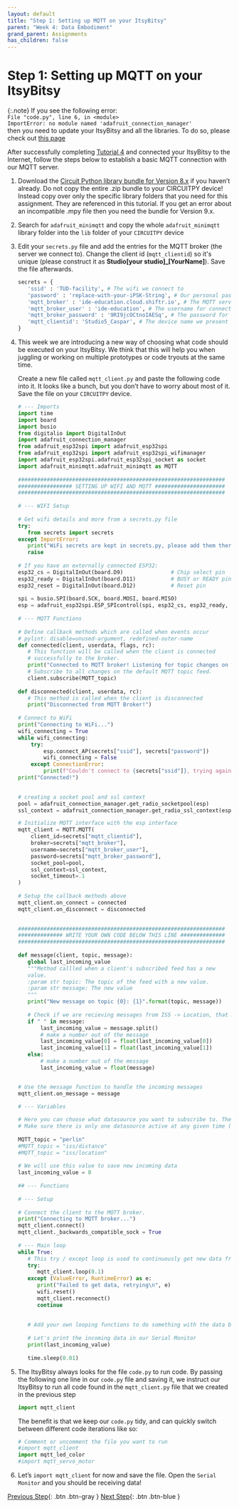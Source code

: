 ```yaml
---
layout: default
title: "Step 1: Setting up MQTT on your ItsyBitsy"
parent: "Week 4: Data Embodiment"
grand_parent: Assignments
has_children: false
---
```


# Step 1: Setting up MQTT on your ItsyBitsy

{:.note}
   If you see the following error:    
   `File "code.py", line 6, in <module>`  
   `ImportError: no module named 'adafruit_connection_manager'`  
    then you need to update your ItsyBitsy and all the libraries. To do so, please check out [this page](https://id-studiolab.github.io/Connected-Interaction-Kit/support/) 

After successfully completing [Tutorial 4](https://id-studiolab.github.io/Connected-Interaction-Kit/tutorials/03-connect-to-the-internet/) and connected your ItsyBitsy to the Internet, follow the steps below to establish a basic MQTT connection with our MQTT server.

1. Download the [Circuit Python library bundle for Version 8.x](https://circuitpython.org/libraries) if you haven’t already. Do not copy the entire .zip bundle to your CIRCUITPY device! Instead copy over only the specific library folders that you need for this assignment. They are referenced in this tutorial. If you get an error about an incompatible .mpy file then you need the bundle for Version 9.x.
2. Search for `adafruit_minimqtt` and copy the whole `adafruit_minimqtt` library folder into the `lib` folder of your `CIRCUITPY` device
3. Edit your `secrets.py` file and add the entries for the MQTT broker (the server we connect to). Change the client id (`mqtt_clientid`) so it's unique (please construct it as **Studio[your studio]_[YourName]**). Save the file afterwards.
   ```python
   secrets = {
      'ssid' : 'TUD-facility', # The wifi we connect to 
      'password' : 'replace-with-your-iPSK-String', # Our personal password to connect to Wifi
      'mqtt_broker' : 'ide-education.cloud.shiftr.io', # The MQTT server we connect to
      'mqtt_broker_user' : 'ide-education', # The username for connecting to the server
      'mqtt_broker_password' : '9RI9jcOCtnoIAESq', # The password for connecting to the server
      'mqtt_clientid': 'Studio5_Caspar', # The device name we present to the server when connecting
   }
   ```
4. This week we are introducing a new way of choosing what code should be executed on your ItsyBitsy. We think that this will help you when juggling or working on multiple prototypes or code tryouts at the same time.

   Create a new file called `mqtt_client.py` and paste the following code into it. It looks like a bunch, but you don’t have to worry about most of it. Save the file on your `CIRCUITPY` device.

   ```python
   # --- Imports
   import time
   import board
   import busio
   from digitalio import DigitalInOut
   import adafruit_connection_manager
   from adafruit_esp32spi import adafruit_esp32spi
   from adafruit_esp32spi import adafruit_esp32spi_wifimanager
   import adafruit_esp32spi.adafruit_esp32spi_socket as socket
   import adafruit_minimqtt.adafruit_minimqtt as MQTT
      
   #################################################################
   ################# SETTING UP WIFI AND MQTT ######################
   #################################################################
      
   # --- WIFI Setup
      
   # Get wifi details and more from a secrets.py file
   try:
      from secrets import secrets
   except ImportError:
      print("WiFi secrets are kept in secrets.py, please add them there!")
      raise
      
   # If you have an externally connected ESP32:
   esp32_cs = DigitalInOut(board.D9)               # Chip select pin
   esp32_ready = DigitalInOut(board.D11)           # BUSY or READY pin
   esp32_reset = DigitalInOut(board.D12)           # Reset pin
      
   spi = busio.SPI(board.SCK, board.MOSI, board.MISO)
   esp = adafruit_esp32spi.ESP_SPIcontrol(spi, esp32_cs, esp32_ready, esp32_reset)
      
   # --- MQTT Functions
      
   # Define callback methods which are called when events occur
   # pylint: disable=unused-argument, redefined-outer-name
   def connected(client, userdata, flags, rc):
      # This function will be called when the client is connected
      # successfully to the broker.
      print("Connected to MQTT broker! Listening for topic changes on %s" % MQTT_topic)
      # Subscribe to all changes on the default MQTT topic feed.
      client.subscribe(MQTT_topic)
      
   def disconnected(client, userdata, rc):
      # This method is called when the client is disconnected
      print("Disconnected from MQTT Broker!")
      
   # Connect to WiFi
   print("Connecting to WiFi...")
   wifi_connecting = True
   while wifi_connecting:
       try:
           esp.connect_AP(secrets["ssid"], secrets["password"])
           wifi_connecting = False
       except ConnectionError:
           print(f"Couldn't connect to {secrets["ssid"]}, trying again.")
   print("Connected!")
      
   
   # creating a socket pool and ssl context
   pool = adafruit_connection_manager.get_radio_socketpool(esp)
   ssl_context = adafruit_connection_manager.get_radio_ssl_context(esp)
   
   # Initialize MQTT interface with the esp interface
   mqtt_client = MQTT.MQTT(
       client_id=secrets["mqtt_clientid"],
       broker=secrets["mqtt_broker"],
       username=secrets["mqtt_broker_user"],
       password=secrets["mqtt_broker_password"],
       socket_pool=pool,
       ssl_context=ssl_context,
       socket_timeout=.1
   )
      
   # Setup the callback methods above
   mqtt_client.on_connect = connected
   mqtt_client.on_disconnect = disconnected
   
      
   #################################################################
   ############## WRITE YOUR OWN CODE BELOW THIS LINE ##############
   #################################################################
    
   def message(client, topic, message):
      global last_incoming_value
      """Method callled when a client's subscribed feed has a new
      value.
      :param str topic: The topic of the feed with a new value.
      :param str message: The new value
      """
      print("New message on topic {0}: {1}".format(topic, message))
         
      # Check if we are recieving messages from ISS -> Location, that message contains two values
      if " " in message:
          last_incoming_value = message.split()
          # make a number out of the message
          last_incoming_value[0] = float(last_incoming_value[0])
          last_incoming_value[1] = float(last_incoming_value[1])
      else:
          # make a number out of the message
          last_incoming_value = float(message)
   
   
   # Use the message function to handle the incoming messages
   mqtt_client.on_message = message
   
   # --- Variables
      
   # Here you can choose what datasource you want to subscribe to. The default is Perlin Noise.
   # Make sure there is only one datasource active at any given time (and otherwise add a # before the one you do not want to use anymore)
      
   MQTT_topic = "perlin"
   #MQTT_topic = "iss/distance"
   #MQTT_topic = "iss/location"
      
   # We will use this value to save new incoming data
   last_incoming_value = 0
      
   ## --- Functions
      
   # --- Setup
      
   # Connect the client to the MQTT broker.
   print("Connecting to MQTT broker...")
   mqtt_client.connect()
   mqtt_client._backwards_compatible_sock = True
      
   # --- Main loop
   while True:
      # This try / except loop is used to continuously get new data from MQTT, and reset if anything goes wrong
      try:
         mqtt_client.loop(0.1)
      except (ValueError, RuntimeError) as e:
         print("Failed to get data, retrying\n", e)
         wifi.reset()
         mqtt_client.reconnect()
         continue
         
         
      # Add your own looping functions to do something with the data below this line
         
      # Let's print the incoming data in our Serial Monitor
      print(last_incoming_value)
      
      time.sleep(0.01)

   ```
   
5. The ItsyBitsy always looks for the file `code.py` to run code. By passing the following one line in our `code.py` file and saving it, we instruct our ItsyBitsy to run all code found in the  `mqtt_client.py` file that we created in the previous step
   
   ```python
   import mqtt_client
   ```
   
   The benefit is that we keep our `code.py` tidy, and can quickly switch between different code iterations like so:
   
   ```python
   # Comment or uncomment the file you want to run
   #import mqtt_client
   import mqtt_led_color
   #import mqtt_servo_motor
   ```

6. Let’s `import mqtt_client` for now and save the file. Open the `Serial Monitor` and you should be receiving data!

[Previous Step](index){: .btn .btn-gray }  [Next Step](step-2){: .btn .btn-blue }
